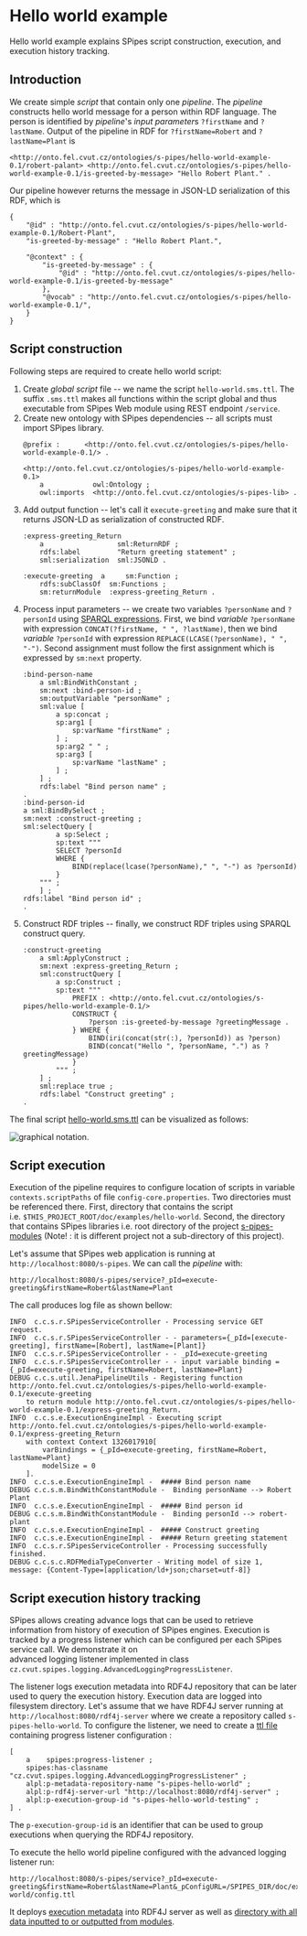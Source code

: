 # Hello world example

Hello world example explains SPipes script construction, execution, and execution history tracking.

## Introduction

We create simple *script* that contain only one *pipeline*. The *pipeline* constructs hello world message for a person within RDF language. The person is identified by *pipeline*'s *input parameter*s `?firstName` and `?lastName`. 
Output of the pipeline in RDF for `?firstName=Robert` and `?lastName=Plant` is 

    <http://onto.fel.cvut.cz/ontologies/s-pipes/hello-world-example-0.1/robert-palant> <http://onto.fel.cvut.cz/ontologies/s-pipes/hello-world-example-0.1/is-greeted-by-message> "Hello Robert Plant." .

Our pipeline however returns the message in JSON-LD serialization of this RDF, which is

    {
        "@id" : "http://onto.fel.cvut.cz/ontologies/s-pipes/hello-world-example-0.1/Robert-Plant",
        "is-greeted-by-message" : "Hello Robert Plant.",
        
        "@context" : {
            "is-greeted-by-message" : {
                "@id" : "http://onto.fel.cvut.cz/ontologies/s-pipes/hello-world-example-0.1/is-greeted-by-message"
            },
            "@vocab" : "http://onto.fel.cvut.cz/ontologies/s-pipes/hello-world-example-0.1/",
        }
    }

## Script construction

Following steps are required to create hello world script:
1) Create *global script* file -- we name the script `hello-world.sms.ttl`. The suffix `.sms.ttl` makes all functions within the script global and thus executable from SPipes Web module using REST endpoint `/service`.
2) Create new ontology with SPipes dependencies -- all scripts must import SPipes library.
    ```
   @prefix :      <http://onto.fel.cvut.cz/ontologies/s-pipes/hello-world-example-0.1/> .
   
   <http://onto.fel.cvut.cz/ontologies/s-pipes/hello-world-example-0.1>
        a            owl:Ontology ;
        owl:imports  <http://onto.fel.cvut.cz/ontologies/s-pipes-lib> .
    ```
3) Add output function -- let's call it `execute-greeting` and make sure that it returns JSON-LD as serialization
of constructed RDF.  
    ```
    :express-greeting_Return
        a                  sml:ReturnRDF ;
        rdfs:label         "Return greeting statement" ;
        sml:serialization  sml:JSONLD .

    :execute-greeting  a     sm:Function ;
        rdfs:subClassOf  sm:Functions ;
        sm:returnModule  :express-greeting_Return .
   ```
4) Process input parameters -- we create two variables `?personName` and `?personId` using [SPARQL expressions](https://www.w3.org/TR/sparql11-query/). First, we bind *variable* `?personName` with expression `CONCAT(?firstName, " ", ?lastName)`, then we bind *variable* `?personId` with expression `REPLACE(LCASE(?personName), " ", "-")`. Second assignment must follow the first assignment which is expressed by `sm:next` property.
    ```
    :bind-person-name
        a sml:BindWithConstant ;
        sm:next :bind-person-id ;
        sm:outputVariable "personName" ;
        sml:value [
            a sp:concat ;
            sp:arg1 [
                sp:varName "firstName" ;
            ] ;
            sp:arg2 " " ;
            sp:arg3 [
                sp:varName "lastName" ;
            ] ;
        ] ;
        rdfs:label "Bind person name" ;
    .
    :bind-person-id
  	a sml:BindBySelect ;
  	sm:next :construct-greeting ;
  	sml:selectQuery [
      		a sp:Select ;
      		sp:text """
			SELECT ?personId
			WHERE {
    			BIND(replace(lcase(?personName)," ", "-") as ?personId)
			}
		""" ;
    	] ;
  	rdfs:label "Bind person id" ;
    .
    ```
5) Construct RDF triples -- finally, we construct RDF triples using SPARQL construct query. 
    ```
    :construct-greeting
        a sml:ApplyConstruct ;
        sm:next :express-greeting_Return ;
        sml:constructQuery [
            a sp:Construct ;
            sp:text """
                PREFIX : <http://onto.fel.cvut.cz/ontologies/s-pipes/hello-world-example-0.1/>
                CONSTRUCT {
                    ?person :is-greeted-by-message ?greetingMessage .
                } WHERE {
                    BIND(iri(concat(str(:), ?personId)) as ?person)
                    BIND(concat("Hello ", ?personName, ".") as ?greetingMessage)
                }
            """ ;
        ] ;
        sml:replace true ;
        rdfs:label "Construct greeting" ;
    .
   ```

The final script [hello-world.sms.ttl](hello-world.sms.ttl) can be visualized as follows:

 ![graphical notation](hello-world-graphical-notation.svg). 

## Script execution

Execution of the pipeline requires to configure location of scripts in variable `contexts.scriptPaths` of file `config-core.properties`. Two directories must be referenced there. First, directory that contains the script  
i.e. `$THIS_PROJECT_ROOT/doc/examples/hello-world`. Second, the directory that contains SPipes libraries 
i.e. root directory of the project [s-pipes-modules](https://kbss.felk.cvut.cz/gitblit/summary/s-pipes-modules.git) (Note! : it is different project not a sub-directory of this project).

Let's assume that SPipes web application is running at `http://localhost:8080/s-pipes`. We can call the *pipeline* with:
    
    http://localhost:8080/s-pipes/service?_pId=execute-greeting&firstName=Robert&lastName=Plant

The call produces log file as shown bellow:
    
    INFO  c.c.s.r.SPipesServiceController - Processing service GET request.
    INFO  c.c.s.r.SPipesServiceController - - parameters={_pId=[execute-greeting], firstName=[Robert], lastName=[Plant]}
    INFO  c.c.s.r.SPipesServiceController - - _pId=execute-greeting
    INFO  c.c.s.r.SPipesServiceController - - input variable binding ={_pId=execute-greeting, firstName=Robert, lastName=Plant}
    DEBUG c.c.s.util.JenaPipelineUtils - Registering function http://onto.fel.cvut.cz/ontologies/s-pipes/hello-world-example-0.1/execute-greeting 
        to return module http://onto.fel.cvut.cz/ontologies/s-pipes/hello-world-example-0.1/express-greeting_Return.
    INFO  c.c.s.e.ExecutionEngineImpl - Executing script http://onto.fel.cvut.cz/ontologies/s-pipes/hello-world-example-0.1/express-greeting_Return 
        with context Context 1326017910[ 
            varBindings = {_pId=execute-greeting, firstName=Robert, lastName=Plant}
	        modelSize = 0
	    ].
    INFO  c.c.s.e.ExecutionEngineImpl -  ##### Bind person name
    DEBUG c.c.s.m.BindWithConstantModule - 	Binding personName --> Robert Plant
    INFO  c.c.s.e.ExecutionEngineImpl -  ##### Bind person id 
    DEBUG c.c.s.m.BindWithConstantModule - 	Binding personId --> robert-plant
    INFO  c.c.s.e.ExecutionEngineImpl -  ##### Construct greeting
    INFO  c.c.s.e.ExecutionEngineImpl -  ##### Return greeting statement
    INFO  c.c.s.r.SPipesServiceController - Processing successfully finished.
    DEBUG c.c.s.c.RDFMediaTypeConverter - Writing model of size 1, message: {Content-Type=[application/ld+json;charset=utf-8]}

## Script execution history tracking

SPipes allows creating advance logs that can be used to retrieve information from history of execution of SPipes engines.
Execution is tracked by a progress listener which can be configured per each SPipes service call. We demonstrate it on  
advanced logging listener implemented in class `cz.cvut.spipes.logging.AdvancedLoggingProgressListener`.

The listener logs execution metadata into RDF4J repository that can be later used to query the execution history. 
Execution data are logged into filesystem directory. Let's assume that we have RDF4J server running at 
`http://localhost:8080/rdf4j-server` where we create a repository called `s-pipes-hello-world`. 
To configure the listener, we need to create a [ttl file](config.ttl) containing progress listener configuration :

    [
        a    spipes:progress-listener ;
        spipes:has-classname "cz.cvut.spipes.logging.AdvancedLoggingProgressListener" ;
        alpl:p-metadata-repository-name "s-pipes-hello-world" ;
        alpl:p-rdf4j-server-url "http://localhost:8080/rdf4j-server" ;
        alpl:p-execution-group-id "s-pipes-hello-world-testing" ;
    ] .
    
 The `p-execution-group-id` is an identifier that can be used to group executions when querying the RDF4J repository.
 
 To execute the hello world pipeline configured with the advanced logging listener run: 
    
    http://localhost:8080/s-pipes/service?_pId=execute-greeting&firstName=Robert&lastName=Plant&_pConfigURL=/SPIPES_DIR/doc/examples/hello-world/config.ttl

It deploys [execution metadata](rdf4j-repository-export.nq.zip) into RDF4J server as well as [directory with all data inputted to or outputted from modules](execution-logs.zip). 
